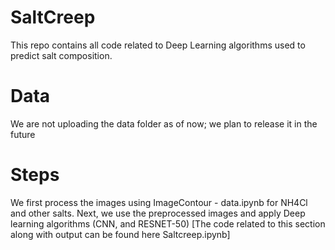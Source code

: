 # SaltCreep
This repo contains all code related to Deep Learning algorithms used to predict salt composition.
# Data
We are not uploading the data folder as of now; we plan to release it in the future
# Steps
We first process the images using ImageContour - data.ipynb for NH4Cl and other salts.
Next, we use the preprocessed images and apply Deep learning algorithms (CNN, and RESNET-50) [The code related to this section along with output can be found here Saltcreep.ipynb] 
